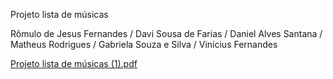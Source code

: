 Projeto lista de músicas

Rômulo de Jesus Fernandes /
Davi Sousa de Farias /
Daniel Alves Santana /
Matheus Rodrigues /
Gabriela Souza e Silva /
Vinícius Fernandes

[Projeto lista de músicas (1).pdf](https://github.com/user-attachments/files/17565311/Projeto.lista.de.musicas.1.pdf)
